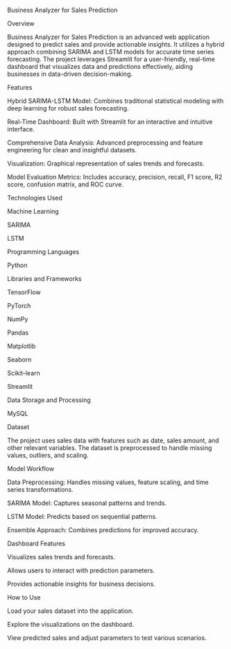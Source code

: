 Business Analyzer for Sales Prediction

Overview

Business Analyzer for Sales Prediction is an advanced web application designed to predict sales and provide actionable insights. It utilizes a hybrid approach combining SARIMA and LSTM models for accurate time series forecasting. The project leverages Streamlit for a user-friendly, real-time dashboard that visualizes data and predictions effectively, aiding businesses in data-driven decision-making.

Features

Hybrid SARIMA-LSTM Model: Combines traditional statistical modeling with deep learning for robust sales forecasting.

Real-Time Dashboard: Built with Streamlit for an interactive and intuitive interface.

Comprehensive Data Analysis: Advanced preprocessing and feature engineering for clean and insightful datasets.

Visualization: Graphical representation of sales trends and forecasts.

Model Evaluation Metrics: Includes accuracy, precision, recall, F1 score, R2 score, confusion matrix, and ROC curve.

Technologies Used

Machine Learning

SARIMA

LSTM

Programming Languages

Python

Libraries and Frameworks

TensorFlow

PyTorch

NumPy

Pandas

Matplotlib

Seaborn

Scikit-learn

Streamlit

Data Storage and Processing

MySQL

Dataset

The project uses sales data with features such as date, sales amount, and other relevant variables. The dataset is preprocessed to handle missing values, outliers, and scaling.

Model Workflow

Data Preprocessing: Handles missing values, feature scaling, and time series transformations.

SARIMA Model: Captures seasonal patterns and trends.

LSTM Model: Predicts based on sequential patterns.

Ensemble Approach: Combines predictions for improved accuracy.

Dashboard Features

Visualizes sales trends and forecasts.

Allows users to interact with prediction parameters.

Provides actionable insights for business decisions.

How to Use

Load your sales dataset into the application.

Explore the visualizations on the dashboard.

View predicted sales and adjust parameters to test various scenarios.
